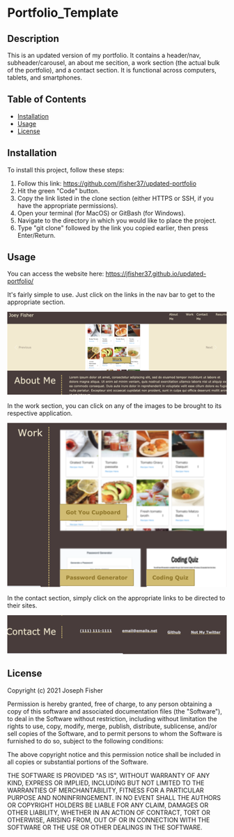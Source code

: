 # Portfolio_Template

## Description
This is an updated version of my portfolio. It contains a header/nav, subheader/carousel, an about me secition, a work section (the actual bulk of the portfolio), and a contact section. It is functional across computers, tablets, and smartphones. 

## Table of Contents 
- [Installation](#installation)
- [Usage](#usage)
- [License](#license)

## Installation
To install this project, follow these steps:

1) Follow this link: https://github.com/jfisher37/updated-portfolio
2) Hit the green "Code" button.
3) Copy the link listed in the clone section (either HTTPS or SSH, if you have the appropriate permissions). 
4) Open your terminal (for MacOS) or GitBash (for Windows). 
5) Navigate to the directory in which you would like to place the project.
6) Type "git clone" followed by the link you copied earlier, then press Enter/Return.

## Usage
You can access the website here: 
https://jfisher37.github.io/updated-portfolio/

It's fairly simple to use. Just click on the links in the nav bar to get to the appropriate section. 

![screenshot of top of webpage](assets/images/top.png)

In the work section, you can click on any of the images to be brought to its respective application.

![work section](assets/images/work.png)

In the contact section, simply click on the appropriate links to be directed to their sites.

![contact section](assets/images/contact.png)

## License
Copyright (c) 2021 Joseph Fisher

Permission is hereby granted, free of charge, to any person obtaining a copy
of this software and associated documentation files (the "Software"), to deal
in the Software without restriction, including without limitation the rights
to use, copy, modify, merge, publish, distribute, sublicense, and/or sell
copies of the Software, and to permit persons to whom the Software is
furnished to do so, subject to the following conditions:

The above copyright notice and this permission notice shall be included in all
copies or substantial portions of the Software.

THE SOFTWARE IS PROVIDED "AS IS", WITHOUT WARRANTY OF ANY KIND, EXPRESS OR
IMPLIED, INCLUDING BUT NOT LIMITED TO THE WARRANTIES OF MERCHANTABILITY,
FITNESS FOR A PARTICULAR PURPOSE AND NONINFRINGEMENT. IN NO EVENT SHALL THE
AUTHORS OR COPYRIGHT HOLDERS BE LIABLE FOR ANY CLAIM, DAMAGES OR OTHER
LIABILITY, WHETHER IN AN ACTION OF CONTRACT, TORT OR OTHERWISE, ARISING FROM,
OUT OF OR IN CONNECTION WITH THE SOFTWARE OR THE USE OR OTHER DEALINGS IN THE
SOFTWARE.

